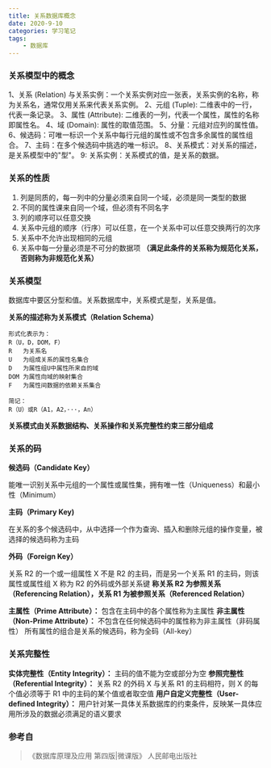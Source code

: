 ```yaml
---
title: 关系数据库概念
date: 2020-9-10
categories: 学习笔记
tags:
    - 数据库
---
```


### 关系模型中的概念

1、关系 (Relation) 与关系实例：一个关系实例对应一张表，关系实例的名称，称为关系名，通常仅用关系来代表关系实例。
2、元组 (Tuple): 二维表中的一行，代表一条记录。
3、属性 (Attribute): 二维表的一列，代表一个属性，属性的名称即属性名。
4、域 (Domain): 属性的取值范围。
5、分量：元组对应列的属性值。
6、候选码：可唯一标识一个关系中每行元组的属性或不包含多余属性的属性组合。
7、主码：在多个候选码中挑选的唯一标识。
8、关系模式：对关系的描述，是关系模型中的"型"。
9: 关系实例：关系模式的值，是关系的数据。

<!-- more -->

### 关系的性质

1. 列是同质的，每一列中的分量必须来自同一个域，必须是同一类型的数据
2. 不同的属性课来自同一个域，但必须有不同名字
3. 列的顺序可以任意交换
4. 关系中元组的顺序（行序）可以任意，在一个关系中可以任意交换两行的次序
5. 关系中不允许出现相同的元组
6. 关系中每一分量必须是不可分的数据项 **（满足此条件的关系称为规范化关系，否则称为非规范化关系）**

### 关系模型

数据库中要区分型和值。关系数据库中，关系模式是型，关系是值。

**关系的描述称为关系模式（Relation Schema）**

```
形式化表示为：
R（U，D，DOM，F）
R   为关系名
U   为组成关系的属性名集合
D   为属性组U中属性所来自的域
DOM 为属性向域的映射集合
F   为属性间数据的依赖关系集合

简记：
R（U）或R（A1，A2，···，An）
```

**关系模式由关系数据结构、关系操作和关系完整性约束三部分组成**

### 关系的码

**候选码（Candidate Key）**

能唯一识别关系中元组的一个属性或属性集，拥有唯一性（Uniqueness）和最小性（Minimum）

**主码（Primary Key)**

在关系的多个候选码中，从中选择一个作为查询、插入和删除元组的操作变量，被选择的候选码称为主码

**外码（Foreign Key）**

关系 R2 的一个或一组属性 X 不是 R2 的主码，而是另一个关系 R1 的主码，则该属性或属性组 X 称为 R2 的外码或外部关系键
**称关系 R2 为参照关系（Referencing Relation），关系 R1 为被参照关系（Referenced Relation）**

**主属性（Prime Attribute）：** 包含在主码中的各个属性称为主属性
**非主属性（Non-Prime Attribute）：** 不包含在任何候选码中的属性称为非主属性（非码属性）
所有属性的组合是关系的候选码，称为全码（All-key）

### 关系完整性

**实体完整性（Entity Integrity）：** 主码的值不能为空或部分为空
**参照完整性（Referential Integrity）：** 关系 R2 的外码 X 与关系 R1 的主码相符，则 X 的每个值必须等于 R1 中的主码的某个值或者取空值
**用户自定义完整性（User-defined Integrity）：** 用户针对某一具体关系数据库的约束条件，反映某一具体应用所涉及的数据必须满足的语义要求

### 参考自

>《数据库原理及应用 第四版|微课版》 人民邮电出版社
